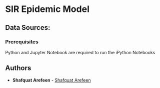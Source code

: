 # SIR Epidemic Model
##


## Data Sources: 


### Prerequisites

Python and Jupyter Notebook are required to run the iPython Notebooks


## Authors

* **Shafquat Arefeen** - [Shafquat Arefeen](https://github.com/Shafquat/)
